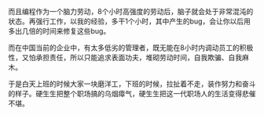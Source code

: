 而且编程作为一个脑力劳动，8个小时高强度的劳动后，脑子就会处于非常混沌的状态。再强行工作，以我的经验，多干1个小时，其中产生的bug，会让你以后用多出几倍的时间来修复这些bug。

而在中国当前的企业中，有太多低劣的管理者，既无能在8小时内调动员工的积极性，又怕承担责任，所以只能追求表面功夫，堆砌劳动时间，自我欺骗、自我麻木。

于是白天上班的时候大家一块磨洋工，下班的时候，拉扯着不走，装作努力和奋斗的样子。硬生生把整个职场搞的乌烟瘴气，硬生生把这一代职场人的生活变得悲催不堪。